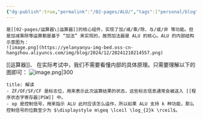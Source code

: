 ```yaml
---
{"dg-publish":true,"permalink":"/02-pages/ALU/","tags":["personal/blog","hardware","计算机组成原理/CPU"]}
---
```


```ad-info
是[[02-pages/运算器\|运算器]]的核心组件，实现了加/减/乘/除、与/或/非 等功能。但是加减乘除等运算都是基于 “加法” 来实现的，故而加法器是 ALU 的核心。ALU 的内部结构示意图为：
![image.png](https://yelanyanyu-img-bed.oss-cn-hangzhou.aliyuncs.com/img/blog/2024/12/20241210214557.png)

```
[[运算器]]、
在实际考试中，我们不需要看懂内部的具体原理。只需要理解以下的图即可：
![image.png|300](https://yelanyanyu-img-bed.oss-cn-hangzhou.aliyuncs.com/img/blog/2024/12/20241210214714.png)

```ad-note
title: 解读
- ZF/OF/SF/CF 是标志位，用来表示此次运算结果的状态，这些标志信息通常会被送入 [[程序状态字寄存器|PSW]] 中。
- op 是控制信号，用来指示 ALU 此时应该怎么运作，所以如果 ALU 支持 k 种功能，那么控制信号的位数至少为 $\displaystyle m\geq \lceil \log_{2}k \rceil$。
```
